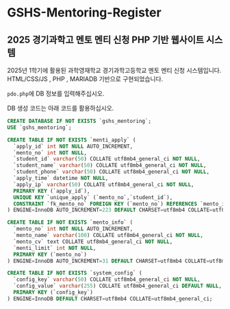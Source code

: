 # GSHS-Mentoring-Register
2025 경기과학고 멘토 멘티 신청 PHP 기반 웹사이트 시스템
---
2025년 1학기에 활용된 과학영재학교 경기과학고등학교 멘토 멘티 신청 시스템입니다.
HTML/CSS/JS , PHP , MARIADB 기반으로 구현되었습니다.

`pdo.php`에 DB 정보를 입력해주십시오.

DB 생성 코드는 아래 코드를 활용하십시오.

```SQL
CREATE DATABASE IF NOT EXISTS `gshs_mentoring`;
USE `gshs_mentoring`;
```

```SQL
CREATE TABLE IF NOT EXISTS `menti_apply` (
  `apply_id` int NOT NULL AUTO_INCREMENT,
  `mento_no` int NOT NULL,
  `student_id` varchar(50) COLLATE utf8mb4_general_ci NOT NULL,
  `student_name` varchar(50) COLLATE utf8mb4_general_ci NOT NULL,
  `student_phone` varchar(50) COLLATE utf8mb4_general_ci NOT NULL,
  `apply_time` datetime NOT NULL,
  `apply_ip` varchar(50) COLLATE utf8mb4_general_ci NOT NULL,
  PRIMARY KEY (`apply_id`),
  UNIQUE KEY `unique_apply` (`mento_no`,`student_id`),
  CONSTRAINT `fk_mento_no` FOREIGN KEY (`mento_no`) REFERENCES `mento_info` (`mento_no`) ON DELETE CASCADE
) ENGINE=InnoDB AUTO_INCREMENT=223 DEFAULT CHARSET=utf8mb4 COLLATE=utf8mb4_general_ci;
```

```SQL
CREATE TABLE IF NOT EXISTS `mento_info` (
  `mento_no` int NOT NULL AUTO_INCREMENT,
  `mento_name` varchar(100) COLLATE utf8mb4_general_ci NOT NULL,
  `mento_cv` text COLLATE utf8mb4_general_ci NOT NULL,
  `menti_limit` int NOT NULL,
  PRIMARY KEY (`mento_no`)
) ENGINE=InnoDB AUTO_INCREMENT=31 DEFAULT CHARSET=utf8mb4 COLLATE=utf8mb4_general_ci;
```

```SQL
CREATE TABLE IF NOT EXISTS `system_config` (
  `config_key` varchar(50) COLLATE utf8mb4_general_ci NOT NULL,
  `config_value` varchar(255) COLLATE utf8mb4_general_ci DEFAULT NULL,
  PRIMARY KEY (`config_key`)
) ENGINE=InnoDB DEFAULT CHARSET=utf8mb4 COLLATE=utf8mb4_general_ci;
```
